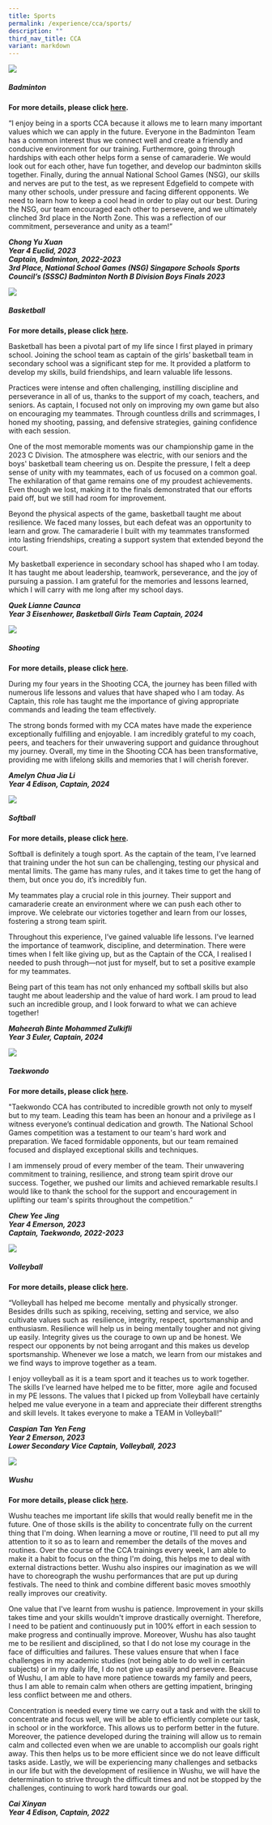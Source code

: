 ```yaml
---
title: Sports
permalink: /experience/cca/sports/
description: ""
third_nav_title: CCA
variant: markdown
---
```

![](/images/badminton_1.png)
<h5>Badminton</h5>

**For more details, please click&nbsp;[here](https://staging.d3jwf1tlw34213.amplifyapp.com/experience/cca/sports/badminton-boys-girls).**

“I enjoy being in a sports CCA because it allows me to learn many important values which we can apply in the future. Everyone in the Badminton Team has a common interest thus we connect well and create a friendly and conducive environment for our training. Furthermore, going through hardships with each other helps form a sense of camaraderie. We would look out for each other, have fun together, and develop our badminton skills together. Finally, during the annual National School Games (NSG), our skills and nerves are put to the test, as we represent Edgefield to compete with many other schools, under pressure and facing different opponents. We need to learn how to keep a cool head in order to play out our best. During the NSG, our team encouraged each other to persevere, and we ultimately clinched 3rd place in the North Zone. This was a reflection of our commitment, perseverance and unity as a team!”

_**Chong Yu Xuan<br>
Year 4 Euclid, 2023<br>
Captain, Badminton, 2022-2023<br>
3rd Place, National School Games (NSG) Singapore Schools Sports Council’s (SSSC) Badminton North B Division Boys Finals 2023**_

![](/images/basketball-1.png)
<h5>Basketball</h5>
		
**For more details, please click&nbsp;[here](https://staging.d3jwf1tlw34213.amplifyapp.com/experience/cca/sports/basketball).**

Basketball has been a pivotal part of my life since I first played in primary school. Joining the school team as captain of the girls’ basketball team in secondary school was a significant step for me. It provided a platform to develop my skills, build friendships, and learn valuable life lessons.

Practices were intense and often challenging, instilling discipline and perseverance in all of us, thanks to the support of my coach, teachers, and seniors. As captain, I focused not only on improving my own game but also on encouraging my teammates. Through countless drills and scrimmages, I honed my shooting, passing, and defensive strategies, gaining confidence with each session.

One of the most memorable moments was our championship game in the 2023 C Division. The atmosphere was electric, with our seniors and the boys' basketball team cheering us on. Despite the pressure, I felt a deep sense of unity with my teammates, each of us focused on a common goal. The exhilaration of that game remains one of my proudest achievements. Even though we lost, making it to the finals demonstrated that our efforts paid off, but we still had room for improvement.

Beyond the physical aspects of the game, basketball taught me about resilience. We faced many losses, but each defeat was an opportunity to learn and grow. The camaraderie I built with my teammates transformed into lasting friendships, creating a support system that extended beyond the court.

My basketball experience in secondary school has shaped who I am today. It has taught me about leadership, teamwork, perseverance, and the joy of pursuing a passion. I am grateful for the memories and lessons learned, which I will carry with me long after my school days.

_**Quek Lianne Caunca <br>
Year 3 Eisenhower, Basketball Girls Team Captain, 2024**_

![](/images/shooting-1.jpg)
<h5>Shooting</h5>
		
**For more details, please click&nbsp;[here](https://staging.d3jwf1tlw34213.amplifyapp.com/experience/cca/sports/shooting).**
    
During my four years in the Shooting CCA, the journey has been filled with numerous life lessons and values that have shaped who I am today. As Captain, this role has taught me the importance of giving appropriate commands and leading the team effectively.

The strong bonds formed with my CCA mates have made the experience exceptionally fulfilling and enjoyable. I am incredibly grateful to my coach, peers, and teachers for their unwavering support and guidance throughout my journey. Overall, my time in the Shooting CCA has been transformative, providing me with lifelong skills and memories that I will cherish forever.

_**Amelyn Chua Jia Li**  
**Year 4 Edison, Captain, 2024**_


![](/images/Softball_B_division.jpg)
<h5>Softball</h5>

**For more details, please click&nbsp;[here](https://staging.d3jwf1tlw34213.amplifyapp.com/experience/cca/sports/softball-girls).**

Softball is definitely a tough sport. As the captain of the team, I’ve learned that training under the hot sun can be challenging, testing our physical and mental limits. The game has many rules, and it takes time to get the hang of them, but once you do, it’s incredibly fun.

My teammates play a crucial role in this journey. Their support and camaraderie create an environment where we can push each other to improve. We celebrate our victories together and learn from our losses, fostering a strong team spirit.

Throughout this experience, I’ve gained valuable life lessons. I’ve learned the importance of teamwork, discipline, and determination. There were times when I felt like giving up, but as the Captain of the CCA, I realised I needed to push through—not just for myself, but to set a positive example for my teammates.

Being part of this team has not only enhanced my softball skills but also taught me about leadership and the value of hard work. I am proud to lead such an incredible group, and I look forward to what we can achieve together!

_**Maheerah Binte Mohammed Zulkifli<br>
Year 3 Euler, Captain, 2024**_
<br>

![](/images/taekwondo-0.png)
<h5>Taekwondo</h5>
		
**For more details, please click&nbsp;[here](https://staging.d3jwf1tlw34213.amplifyapp.com/experience/cca/sports/taekwondo).**

"Taekwondo CCA has contributed to incredible growth not only to myself but to my team. Leading this team has been an honour and a privilege as I witness everyone’s continual dedication and growth. The National School Games competition was a testament to our team's hard work and preparation. We faced formidable opponents, but our team remained focused and displayed exceptional skills and techniques.

I am immensely proud of every member of the team. Their unwavering commitment to training, resilience, and strong team spirit drove our success. Together, we pushed our limits and achieved remarkable results.I would like to thank the school for the support and encouragement in uplifting our team's spirits throughout the competition.”

_**Chew Yee Jing<br>
Year 4 Emerson, 2023<br>
Captain, Taekwondo, 2022-2023**_<br>


![](/images/volleyball-1.png)
<h5>Volleyball</h5>

**For more details, please click&nbsp;[here](https://staging.d3jwf1tlw34213.amplifyapp.com/experience/cca/sports/volleyball-boys).**

“Volleyball has helped me become&nbsp; mentally and physically stronger. Besides drills such as spiking, receiving, setting and service, we also cultivate values such as&nbsp; resilience, integrity, respect, sportsmanship and enthusiasm. Resilience will help us in being mentally tougher and not giving up easily. Integrity gives us the courage to own up and be honest. We respect our opponents by not being arrogant and this makes us develop sportsmanship. Whenever we lose a match, we learn from our mistakes and we find ways to improve together as a team.&nbsp;

I enjoy volleyball as it is a team sport and it teaches us to work together. The skills I’ve learned have helped me to be fitter, more&nbsp; agile and focused in my PE lessons. The values that I picked up from Volleyball have certainly helped me value everyone in a team and appreciate their different strengths and skill levels. It takes everyone to make a TEAM in Volleyball!”

_**Caspian Tan Yen Feng<br>
Year 2 Emerson, 2023<br>
Lower Secondary Vice Captain, Volleyball, 2023**_<br>

![](/images/wushu-1.png)
<h5>Wushu</h5>
		
**For more details, please click&nbsp;[here](https://staging.d3jwf1tlw34213.amplifyapp.com/experience/cca/sports/wushu).**
    
Wushu teaches me important life skills that would really benefit me in the future. One of those skills is the ability to concentrate fully on the current thing that I'm doing. When learning a move or routine, I'll need to put all my attention to it so as to learn and remember the details of the moves and routines. Over the course of the CCA trainings every week, I am able to make it a habit to focus on the thing I'm doing, this helps me to deal with external distractions better. Wushu also inspires our imagination as we will have to choreograph the wushu performances that are put up during festivals. The need to think and combine different basic moves smoothly really improves our creativity.

One value that I've learnt from wushu is patience. Improvement in your skills takes time and your skills wouldn't improve drastically overnight. Therefore, I need to be patient and continuously put in 100% effort in each session to make progress and continually improve. Moreover, Wushu has also taught me to be resilient and disciplined, so that I do not lose my courage in the face of difficulties and failures. These values ensure that when I face challenges in my academic studies (not being able to do well in certain subjects) or in my daily life, I do not give up easily and persevere. Beacuse of Wushu, I am able to have more patience towards my family and peers, thus I am able to remain calm when others are getting impatient, bringing less conflict between me and others. 

Concentration is needed every time we carry out a task and with the skill to concentrate and focus well, we will be able to efficiently complete our task, in school or in the workforce. This allows us to perform better in the future. Moreover, the patience developed during the training will allow us to remain calm and collected even when we are unable to accomplish our goals right away. This then helps us to be more efficient since we do not leave difficult tasks aside. Lastly, we will be experiencing many challenges and setbacks in our life but with the development of resilience in Wushu, we will have the determination to strive through the difficult times and not be stopped by the challenges, continuing to work hard towards our goal. 

_**Cai Xinyan  
Year 4 Edison, Captain, 2022**_